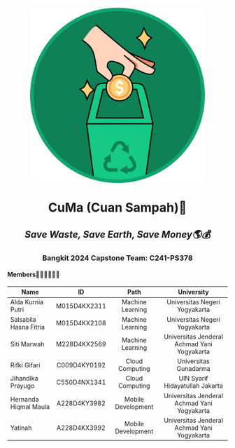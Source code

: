 <p align="center">
  <img align="center" width="400" src="/profile/Variant=Logo.png" />
</p>
<h1 align="center">CuMa (Cuan Sampah)📍</h1>
<h2 align="center"><em>Save Waste, Save Earth, Save Money🌎💰</em></h2>

<h3 align="center">Bangkit 2024 Capstone Team: C241-PS378</h3>

#### Members👷🏻‍♂️👷🏻‍♀️
| Name                    | ID            | Path               |  University                                  |
| ---------------------   |:-------------:|:------------------:|:--------------------------------------------:|
| Alda Kurnia Putri       | M015D4KX2311  | Machine Learning   | Universitas Negeri Yogyakarta                |
| Salsabila Hasna Fitria  | M015D4KX2108  | Machine Learning   | Universitas Negeri Yogyakarta                |
| Siti Marwah             | M228D4KX2569  |  Machine Learning  | Universitas Jenderal Achmad Yani Yogyakarta  |
| Rifki Gifari            | C009D4KY0192  | Cloud Computing    | Universitas Gunadarma                        |
| Jihandika Prayugo       | C550D4NX1341  | Cloud Computing    | UIN Syarif Hidayatullah Jakarta              |
| Hernanda Hiqmal Maula   | A228D4KY3982  | Mobile Development | Universitas Jenderal Achmad Yani Yogyakarta  |
| Yatinah                 | A228D4KX3992  | Mobile Development | Universitas Jenderal Achmad Yani Yogyakarta  |
